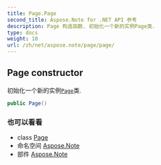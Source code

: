 ```yaml
---
title: Page.Page
second_title: Aspose.Note for .NET API 参考
description: Page 构造函数. 初始化一个新的实例Page类.
type: docs
weight: 10
url: /zh/net/aspose.note/page/page/
---
```

## Page constructor

初始化一个新的实例[`Page`](../)类.

```csharp
public Page()
```

### 也可以看看

* class [Page](../)
* 命名空间 [Aspose.Note](../../page/)
* 部件 [Aspose.Note](../../../)


